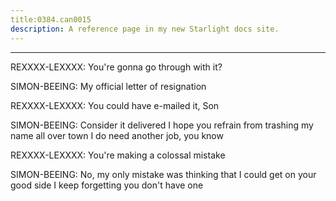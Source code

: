 ```yaml
---
title:0384.can0015
description: A reference page in my new Starlight docs site.
---
```

----- 
REXXXX-LEXXXX: You're gonna go through with it? 
 
SIMON-BEEING: My official letter of resignation
 
REXXXX-LEXXXX: You could have e-mailed it, Son
 
SIMON-BEEING: Consider it delivered
 I hope you refrain from trashing my name all 
over town
 I do need another job, you know
 
REXXXX-LEXXXX: You're making a colossal mistake
 
SIMON-BEEING: No, my only mistake was thinking that I could get on your good side
 I 
keep forgetting you don't have one
 
